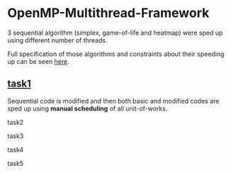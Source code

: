 # OpenMP-Multithread-Framework
3 sequential algorithm (simplex, game-of-life and heatmap) were sped up using different number of threads.

Full specification of those algorithms and constraints about their speeding up can be seen [here](https://github.com/mdodovic/OpenMP-Multithread-Framework/edit/main/README.md).

## [task1](https://github.com/mdodovic/OpenMP-Multithread-Framework/tree/main/task1_simplex)

Sequential code is modified and then both basic and modified codes are sped up using **manual scheduling** of all unit-of-works.

task2

task3

task4

task5
